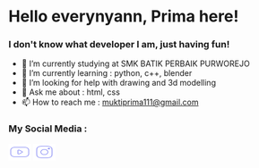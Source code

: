 <h1>Hello everynyann, Prima here!</h1>
<h3>I don't know what developer I am, just having fun!</h3>


- 🔭 I’m currently studying at SMK BATIK PERBAIK PURWOREJO
- 🌱 I’m currently learning : python, c++, blender
- 🤔 I’m looking for help with drawing and 3d modelling
- 💬 Ask me about : html, css
- 📫 How to reach me : muktiprima111@gmail.com

<h3>My Social Media :</h3>
<p>
<a href="https://www.youtube.com/@MiracleMP"><img align="center" src="https://raw.githubusercontent.com/MiracleGlow/asset/510cb98c8bcdd22a5b78adc44f05903103bb74c1/icon/youtube-svgrepo-com.svg?token=BBMXRJKTITCUFHJNOCAHWTTF4ONJW" alt="MiracleMP" height="30" width="40" /></a>
<a href="https://instagram.com/prim.m.t"><img align="center" src="https://raw.githubusercontent.com/MiracleGlow/asset/510cb98c8bcdd22a5b78adc44f05903103bb74c1/icon/instagram-svgrepo-com.svg?token=BBMXRJPPK77MRSR6PYEULFDF4ONCG" alt="prim.m.t" height="30" width="40" /></a>
</p>
